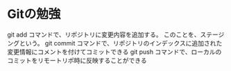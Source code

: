 # Gitの勉強
 git add コマンドで、リポジトリに変更内容を追加する。
     このことを、ステージングという。
 git commit コマンドで、リポジトリのインデックスに追加された変更情報にコメントを付けてコミットできる
 git push コマンドで、ローカルのコミットをリモートリポ時に反映することができる
